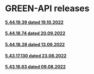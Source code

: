 # GREEN-API releases
<!-- #### [5.44.20.42 от 11.01.2023](5.44.20.42.md) -->
#### [5.44.19.39 dated 19.10.2022](5.44.19.39.md)
#### [5.44.18.74 dated 20.09.2022](5.44.18.74.md)
#### [5.44.18.28 dated 13.09.2022](5.44.18.28.md)
#### [5.43.17.130 dated 23.08.2022](5.43.17.130.md)
#### [5.43.16.63 dated 09.08.2022](5.43.16.63.md)

